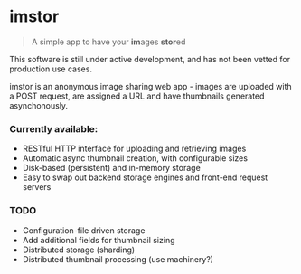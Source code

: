 # imstor

> A simple app to have your **im**ages **stor**ed

This software is still under active development, and has not been vetted for production use cases.

imstor is an anonymous image sharing web app - images are uploaded with a POST request, are assigned
a URL and have thumbnails generated asynchonously.

### Currently available:
 - RESTful HTTP interface for uploading and retrieving images
 - Automatic async thumbnail creation, with configurable sizes
 - Disk-based (persistent) and in-memory storage
 - Easy to swap out backend storage engines and front-end request servers

### TODO
 - Configuration-file driven storage
 - Add additional fields for thumbnail sizing
 - Distributed storage (sharding)
 - Distributed thumbnail processing (use machinery?)
